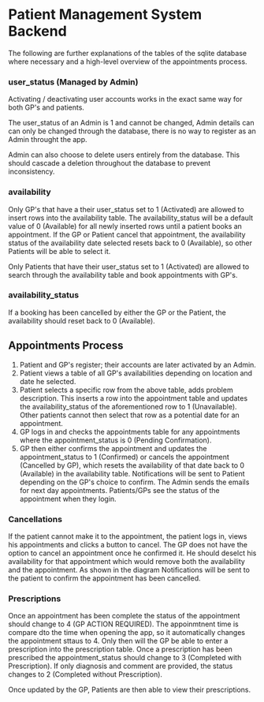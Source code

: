 # Patient Management System Backend
The following are further explanations of the tables of the sqlite database 
where necessary and a high-level overview of the appointments process.

### user_status (Managed by Admin)
Activating / deactivating user accounts works in the exact same way for
both GP's and patients.

The user_status of an Admin is 1 and cannot be changed, Admin details can
can only be changed through the database, there is no way to register as an
Admin throught the app.

Admin can also choose to delete users entirely from the database. This should
cascade a deletion throughout the database to prevent inconsistency.

### availability
Only GP's that have a their user_status set to 1 (Activated) are allowed to
insert rows into the availability table. The availability_status will be a 
default value of 0 (Available) for all newly inserted rows until a patient 
books an appointment. If the GP or Patient cancel that appointment, the 
availability status of the availability date selected resets back to 0 
(Available), so other Patients will be able to select it.

Only Patients that have their user_status set to 1 (Activated) are allowed to 
search through the availability table and book appointments with GP's.

### availability_status
If a booking has been cancelled by either the GP or the Patient, the 
availability should reset back to 0 (Available).

## Appointments Process
1. Patient and GP's register; their accounts are later activated by an Admin.
2. Patient views a table of all GP's availabilities depending on location 
and date he selected.
3. Patient selects a specific row from the above table, adds problem description.
This inserts a row into the appointment table and updates the availability_status 
of the aforementioned row to 1 (Unavailable). Other patients cannot then select 
that row as a potential date for an appointment.
4. GP logs in and checks the appointments table for any appointments where the
appointment_status is 0 (Pending Confirmation).
5. GP then either confirms the appointment and updates the appointment_status 
to 1 (Confirmed) or cancels the appointment (Cancelled by GP), which resets 
the availability of that date back to 0 (Available) in the availability table. 
Notifications will be sent to Patient depending on the GP's choice to confirm. 
The Admin sends the emails for next day appointments. 
Patients/GPs see the status of the appointment when they login.

### Cancellations
If the patient cannot make it to the appointment, the patient logs in, views
his appointments and clicks a button to cancel. The GP does not have the option
to cancel an appointment once he confirmed it. He should deselct his availability 
for that appointment which would remove both the availability and the appointment.
As shown in the diagram Notifications will be sent to the patient to 
confirm the appointment has been cancelled.

### Prescriptions
Once an appointment has been complete the status of the appointment should 
change to 4 (GP ACTION REQUIRED). The appoinmtnent time is compare dto the time 
when opening the app, so it automatically changes the appointment sttaus to 4.
Only then will the GP be able to enter a prescription into the prescription table. 
Once a prescription has been prescribed the appointment_status should change to 3 
(Completed with Prescription). If only diagnosis and comment are provided, the status 
changes to 2 (Completed without Prescription).

Once updated by the GP, Patients are then able to view their prescriptions.
